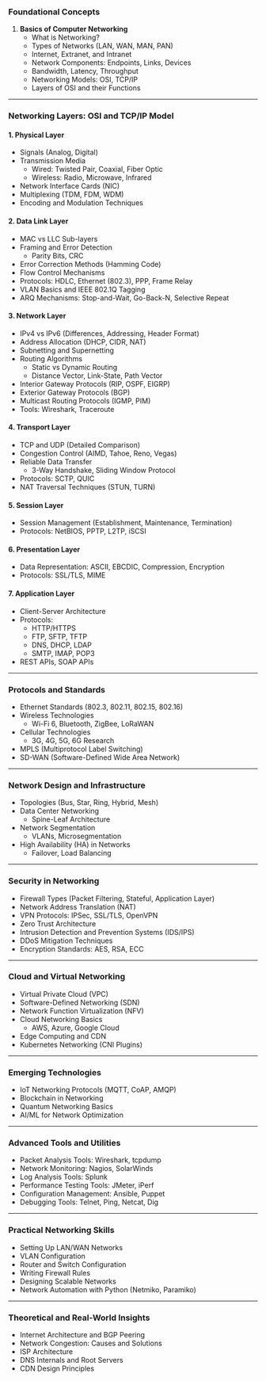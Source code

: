 
### **Foundational Concepts**

1. **Basics of Computer Networking**
    - What is Networking?
    - Types of Networks (LAN, WAN, MAN, PAN)
    - Internet, Extranet, and Intranet
    - Network Components: Endpoints, Links, Devices
    - Bandwidth, Latency, Throughput
    - Networking Models: OSI, TCP/IP
    - Layers of OSI and their Functions

---

### **Networking Layers: OSI and TCP/IP Model**

#### **1. Physical Layer**

- Signals (Analog, Digital)
- Transmission Media
    - Wired: Twisted Pair, Coaxial, Fiber Optic
    - Wireless: Radio, Microwave, Infrared
- Network Interface Cards (NIC)
- Multiplexing (TDM, FDM, WDM)
- Encoding and Modulation Techniques

#### **2. Data Link Layer**

- MAC vs LLC Sub-layers
- Framing and Error Detection
    - Parity Bits, CRC
- Error Correction Methods (Hamming Code)
- Flow Control Mechanisms
- Protocols: HDLC, Ethernet (802.3), PPP, Frame Relay
- VLAN Basics and IEEE 802.1Q Tagging
- ARQ Mechanisms: Stop-and-Wait, Go-Back-N, Selective Repeat

#### **3. Network Layer**

- IPv4 vs IPv6 (Differences, Addressing, Header Format)
- Address Allocation (DHCP, CIDR, NAT)
- Subnetting and Supernetting
- Routing Algorithms
    - Static vs Dynamic Routing
    - Distance Vector, Link-State, Path Vector
- Interior Gateway Protocols (RIP, OSPF, EIGRP)
- Exterior Gateway Protocols (BGP)
- Multicast Routing Protocols (IGMP, PIM)
- Tools: Wireshark, Traceroute

#### **4. Transport Layer**

- TCP and UDP (Detailed Comparison)
- Congestion Control (AIMD, Tahoe, Reno, Vegas)
- Reliable Data Transfer
    - 3-Way Handshake, Sliding Window Protocol
- Protocols: SCTP, QUIC
- NAT Traversal Techniques (STUN, TURN)

#### **5. Session Layer**

- Session Management (Establishment, Maintenance, Termination)
- Protocols: NetBIOS, PPTP, L2TP, iSCSI

#### **6. Presentation Layer**

- Data Representation: ASCII, EBCDIC, Compression, Encryption
- Protocols: SSL/TLS, MIME

#### **7. Application Layer**

- Client-Server Architecture
- Protocols:
    - HTTP/HTTPS
    - FTP, SFTP, TFTP
    - DNS, DHCP, LDAP
    - SMTP, IMAP, POP3
- REST APIs, SOAP APIs

---

### **Protocols and Standards**

- Ethernet Standards (802.3, 802.11, 802.15, 802.16)
- Wireless Technologies
    - Wi-Fi 6, Bluetooth, ZigBee, LoRaWAN
- Cellular Technologies
    - 3G, 4G, 5G, 6G Research
- MPLS (Multiprotocol Label Switching)
- SD-WAN (Software-Defined Wide Area Network)

---

### **Network Design and Infrastructure**

- Topologies (Bus, Star, Ring, Hybrid, Mesh)
- Data Center Networking
    - Spine-Leaf Architecture
- Network Segmentation
    - VLANs, Microsegmentation
- High Availability (HA) in Networks
    - Failover, Load Balancing

---

### **Security in Networking**

- Firewall Types (Packet Filtering, Stateful, Application Layer)
- Network Address Translation (NAT)
- VPN Protocols: IPSec, SSL/TLS, OpenVPN
- Zero Trust Architecture
- Intrusion Detection and Prevention Systems (IDS/IPS)
- DDoS Mitigation Techniques
- Encryption Standards: AES, RSA, ECC

---

### **Cloud and Virtual Networking**

- Virtual Private Cloud (VPC)
- Software-Defined Networking (SDN)
- Network Function Virtualization (NFV)
- Cloud Networking Basics
    - AWS, Azure, Google Cloud
- Edge Computing and CDN
- Kubernetes Networking (CNI Plugins)

---

### **Emerging Technologies**

- IoT Networking Protocols (MQTT, CoAP, AMQP)
- Blockchain in Networking
- Quantum Networking Basics
- AI/ML for Network Optimization

---

### **Advanced Tools and Utilities**

- Packet Analysis Tools: Wireshark, tcpdump
- Network Monitoring: Nagios, SolarWinds
- Log Analysis Tools: Splunk
- Performance Testing Tools: JMeter, iPerf
- Configuration Management: Ansible, Puppet
- Debugging Tools: Telnet, Ping, Netcat, Dig

---

### **Practical Networking Skills**

- Setting Up LAN/WAN Networks
- VLAN Configuration
- Router and Switch Configuration
- Writing Firewall Rules
- Designing Scalable Networks
- Network Automation with Python (Netmiko, Paramiko)

---

### **Theoretical and Real-World Insights**

- Internet Architecture and BGP Peering
- Network Congestion: Causes and Solutions
- ISP Architecture
- DNS Internals and Root Servers
- CDN Design Principles